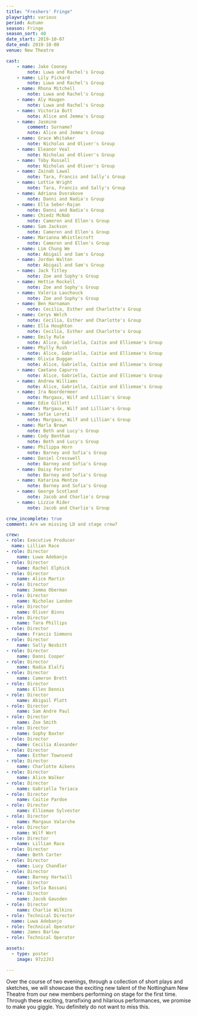 ```yaml
---
title: "Freshers' Fringe"
playwright: various
period: Autumn
season: Fringe 
season_sort: 40
date_start: 2019-10-07
date_end: 2019-10-08
venue: New Theatre

cast:
    - name: Jake Cooney
        note: Luwa and Rachel's Group
    - name: Lily Pickard 
        note: Luwa and Rachel's Group
    - name: Rhona Mitchell
        note: Luwa and Rachel's Group
    - name: Aly Haugen
        note: Luwa and Rachel's Group
    - name: Victoria Butt
        note: Alice and Jemma's Group
    - name: Jasmine 
        comment: Surname? 
        note: Alice and Jemma's Group
    - name: Grace Whitaker 
        note: Nicholas and Oliver's Group 
    - name: Eleanor Veal 
        note: Nicholas and Oliver's Group 
    - name: Toby Russell 
        note: Nicholas and Oliver's Group 
    - name: Zainab Lawal
        note: Tara, Francis and Sally's Group 
    - name: Lottie Wright 
        note: Tara, Francis and Sally's Group 
    - name: Adriana Dvorakove
        note: Danni and Nadia's Group 
    - name: Ella Seber-Rajan
        note: Danni and Nadia's Group
    - name: Chiedz McNab 
        note: Cameron and Ellen's Group
    - name: Sam Jackson
        note: Cameron and Ellen's Group
    - name: Marianna Whistlecroft 
        note: Cameron and Ellen's Group
    - name: Lim Chung We
        note: Abigail and Sam's Group
    - name: Jordan Walton
        note: Abigail and Sam's Group
    - name: Jack Titley 
        note: Zoe and Sophy's Group 
    - name: Hettie Rockell
        note: Zoe and Sophy's Group 
    - name: Valeria Laochouck
        note: Zoe and Sophy's Group 
    - name: Ben Harnaman
        note: Cecilia, Esther and Charlotte's Group
    - name: Cerys Welch
        note: Cecilia, Esther and Charlotte's Group
    - name: Ella Houghton
        note: Cecilia, Esther and Charlotte's Group
    - name: Emily Rule 
        note: Alice, Gabriella, Caitie and Elliemae's Group
    - name: Phylly Rush
        note: Alice, Gabriella, Caitie and Elliemae's Group
    - name: Olivia Duggan
        note: Alice, Gabriella, Caitie and Elliemae's Group
    - name: Caetano Capurro 
        note: Alice, Gabriella, Caitie and Elliemae's Group
    - name: Andrew Williams
        note: Alice, Gabriella, Caitie and Elliemae's Group
    - name: Ira Noordermeer
        note: Margaux, Wilf and Lillian's Group
    - name: Edie Gillett 
        note: Margaux, Wilf and Lillian's Group
    - name: Sofie Loreti
        note: Margaux, Wilf and Lillian's Group
    - name: Marla Brown 
        note: Beth and Lucy's Group
    - name: Cody Bentham 
        note: Beth and Lucy's Group
    - name: Philippa Horn
        note: Barney and Sofia's Group
    - name: Daniel Cresswell
        note: Barney and Sofia's Group
    - name: Daisy Forster
        note: Barney and Sofia's Group
    - name: Katarina Mentze 
        note: Barney and Sofia's Group
    - name: George Scotland 
        note: Jacob and Charlie's Group
    - name: Lizzie Rider 
        note: Jacob and Charlie's Group 

crew_incomplete: true 
comment: Are we missing LD and stage crew? 

crew: 
- role: Executive Producer
  name: Lillian Race
- role: Director 
    name: Luwa Adebanjo
- role: Director 
    name: Rachel Elphick 
- role: Director 
    name: Alice Martin
- role: Director 
    name: Jemma Oberman 
- role: Director 
    name: Nicholas Landon
- role: Director 
    name: Oliver Binns
- role: Director 
    name: Tara Phillips 
- role: Director 
    name: Francis Simmons 
- role: Director 
    name: Sally Nesbitt 
- role: Director 
    name: Danni Cooper 
- role: Director 
    name: Nadia Elalfi
- role: Director 
    name: Cameron Brett
- role: Director 
    name: Ellen Dennis
- role: Director 
    name: Abigail Platt 
- role: Director 
    name: Sam Andre Paul
- role: Director 
    name: Zoe Smith
- role: Director 
    name: Sophy Baxter
- role: Director 
    name: Cecilia Alexander
- role: Director 
    name: Esther Townsend 
- role: Director 
    name: Charlotte Aikens
- role: Director 
    name: Alice Walker 
- role: Director 
    name: Gabriella Teriaca
- role: Director 
    name: Caitie Pardoe 
- role: Director 
    name: Elliemae Sylvester
- role: Director 
    name: Margaux Valarche 
- role: Director 
    name: Wilf Wort
- role: Director 
    name: Lillian Race 
- role: Director 
    name: Beth Carter
- role: Director 
    name: Lucy Chandler
- role: Director 
    name: Barney Hartwill
- role: Director 
    name: Sofia Bassani
- role: Director 
    name: Jacob Gausden
- role: Director 
    name: Charlie Wilkins
- role: Technical Director
  name: Luwa Adebanjo
- role: Technical Operator
  name: James Barlow
- role: Technical Operator

assets:
  - type: poster
    image: 97z2JVJ

---
```


Over the course of two evenings, through a collection of short plays and sketches, we will showcase the exciting new talent of the Nottingham New Theatre from our new members performing on stage for the first time. Through these exciting, transfixing and hilarious performances, we promise to make you giggle. You definitely do not want to miss this.
